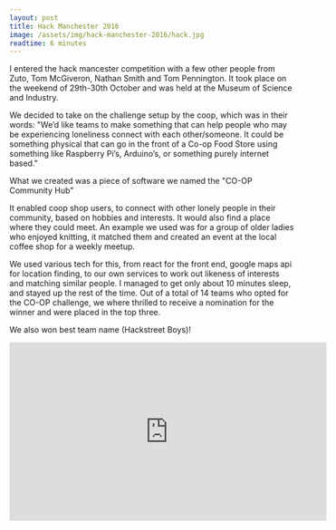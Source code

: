 ```yaml
---
layout: post
title: Hack Manchester 2016
image: /assets/img/hack-manchester-2016/hack.jpg
readtime: 6 minutes
---
```


I entered the hack mancester competition with a few other people from Zuto, Tom McGiveron, Nathan Smith and Tom Pennington. It took place on the weekend of 29th-30th October and was held at the Museum of Science and Industry.

We decided to take on the challenge setup by the coop, which was in their words:
"We’d like teams to make something that can help people who may be experiencing loneliness connect with each other/someone. It could be something physical that can go in the front of a Co-op Food Store using something like Raspberry Pi’s, Arduino’s, or something purely internet based."

What we created was a piece of software we named the "CO-OP Community Hub"

It enabled coop shop users, to connect with other lonely people in their community, based on hobbies and interests. It would also find a place where they could meet. An example we used was for a group of older ladies who enjoyed knitting, it matched them and created an event at the local coffee shop for a weekly meetup.

We used various tech for this, from react for the front end, google maps api for location finding, to our own services to work out likeness of interests and matching similar people. I managed to get only about 10 minutes sleep, and stayed up the rest of the time. Out of a total of 14 teams who opted for the CO-OP challenge, we where thrilled to receive a nomination for the winner and were placed in the top three.

We also won best team name (Hackstreet Boys)!

<iframe width="560" height="315" src="https://www.youtube.com/embed" frameborder="0" allow="autoplay; encrypted-media" allowfullscreen></iframe>

<amp-youtube
    data-videoid="ptBG-iqT6bo"
    layout="responsive"
    width="480" height="270"></amp-youtube>
